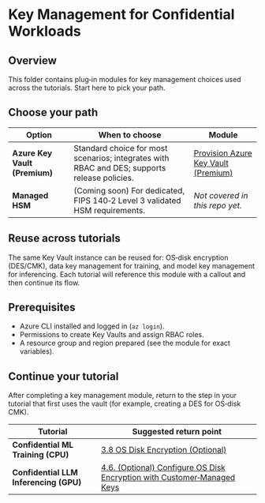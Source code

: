 # Key Management for Confidential Workloads

## Overview

This folder contains plug‑in modules for key management choices used across the tutorials. Start here to pick your path.

## Choose your path

| Option                        | When to choose                                                                               | Module                                                              |
| ----------------------------- | -------------------------------------------------------------------------------------------- | ------------------------------------------------------------------- |
| **Azure Key Vault (Premium)** | Standard choice for most scenarios; integrates with RBAC and DES; supports release policies. | [Provision Azure Key Vault (Premium)](./Azure-Key-Vault-Premium.md) |
| **Managed HSM**               | (Coming soon) For dedicated, FIPS 140‑2 Level 3 validated HSM requirements.                  | *Not covered in this repo yet.*                                     |

## Reuse across tutorials

The same Key Vault instance can be reused for: OS‑disk encryption (DES/CMK), data key management for training, and model key management for inferencing. Each tutorial will reference this module with a callout and then continue its flow.

## Prerequisites

* Azure CLI installed and logged in (`az login`).
* Permissions to create Key Vaults and assign RBAC roles.
* A resource group and region prepared (see the module for exact variables).

## Continue your tutorial

After completing a key management module, return to the step in your tutorial that first uses the vault (for example, creating a DES for OS‑disk CMK).

| Tutorial                               | Suggested return point                                                                                                 |
| -------------------------------------- | ---------------------------------------------------------------------------------------------------------------------- |
| **Confidential ML Training (CPU)**     | [3.8 OS Disk Encryption (Optional)](../../tutorials/confidential-ml-training/README.md#38-optional-os-disk-encryption-optional) |
| **Confidential LLM Inferencing (GPU)** | [4.6. (Optional) Configure OS Disk Encryption with Customer‑Managed Keys](../../tutorials/confidential-llm-inferencing/README.md#46-optional-configure-os-disk-encryption-with-customer-managed-keys)    |
